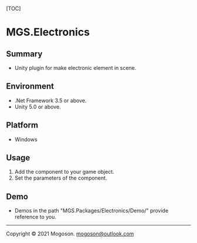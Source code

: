 [TOC]

# MGS.Electronics

## Summary
- Unity plugin for make electronic element in scene.

## Environment
- .Net Framework 3.5 or above.
- Unity 5.0 or above.

## Platform

- Windows

## Usage

1. Add the component to your game object.
2. Set the parameters of the component.

## Demo
- Demos in the path "MGS.Packages/Electronics/Demo/" provide reference to you.

------

Copyright © 2021 Mogoson.	mogoson@outlook.com